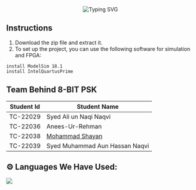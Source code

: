 <div align="center">
  <img src="https://readme-typing-svg.herokuapp.com?font=Poppins&weight=600&size=28&duration=3500&pause=500&color=fffff&center=true&vCenter=true&width=435&lines=NED+University;Communication+System;Complex+Engineering+Problem" alt="Typing SVG" />
</div>

## Instructions
1. Download the zip file and extract it.
2. To set up the project, you can use the following software for simulation and FPGA:
```
install ModelSim 18.1
install IntelQuartusPrime
```


## Team Behind 8-BIT PSK

| Student Id | Student Name |
| ----------- | ------------- |
| TC-22029 | Syed Ali un Naqi Naqvi |
| TC-22036 | Anees-Ur-Rehman |
| TC-22038 | <a href="https://mohammadshayan.me">Mohammad Shayan</a> |
| TC-22039 | Syed Muhammad Aun Hassan Naqvi |

## ⚙️ Languages We Have Used:
<p align="left">
  <img src="https://img.shields.io/badge/Verilog-%2300599C?style=for-the-badge&logo=verilog&logoColor=white">
</p>

